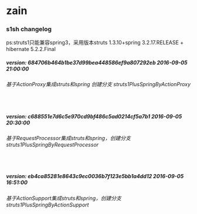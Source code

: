 
# zain

<h3>s1sh changelog</h3>
ps:struts1只能兼容spring3，采用版本struts 1.3.10+spring 3.2.17.RELEASE + hibernate 5.2.2.Final
<h5>version: 684706b464b1be37d99bea448586ef9a807292eb 2016-09-05 21:00:00</h5>
<h6>基于ActionProxy集成struts和spring 创建分支 struts1PlusSpringByActionProxy</h6><br>

<h5>version: c688551e7d6c5e970cd9bf486c5ad0214cf5a7b1 2016-09-05 20:30:00</h5>
<h6>基于RequestProcessor集成struts和spring，创建分支 struts1PlusSpringByRequestProcessor</h6><br>

<h5>version: eb4ca85281e8643c9ec0036b7f123e5bb1a4dd12 2016-09-05 16:51:00</h5>
<h6>基于ActionSupport集成struts和spring，创建分支 struts1PlusSpringByActionSupport</h6><br>
